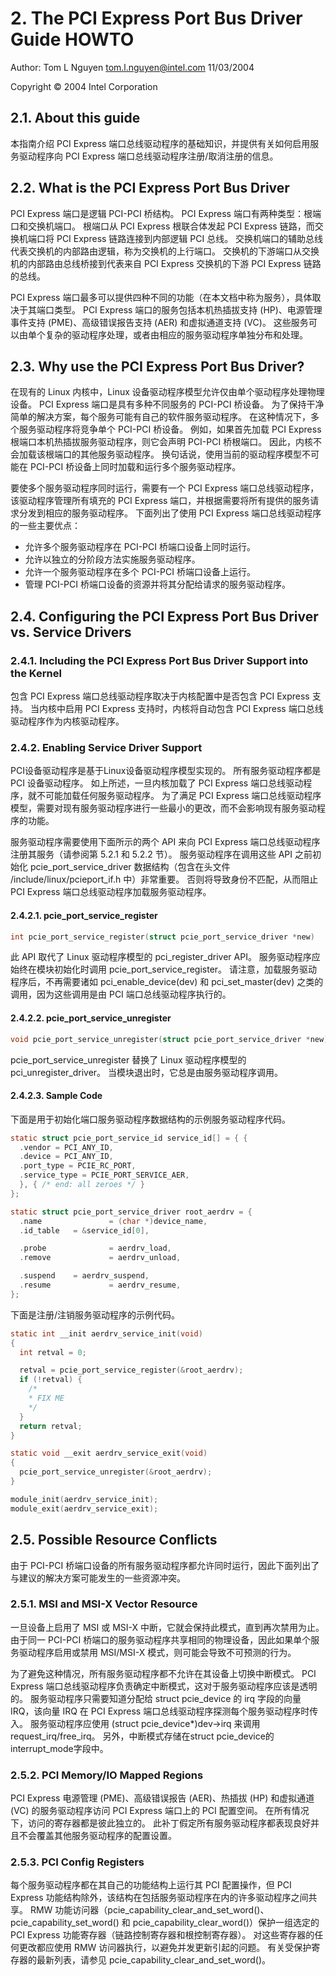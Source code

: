 
# 2. The PCI Express Port Bus Driver Guide HOWTO

Author: Tom L Nguyen tom.l.nguyen@intel.com 11/03/2004

Copyright © 2004 Intel Corporation


## 2.1. About this guide

本指南介绍 PCI Express 端口总线驱动程序的基础知识，并提供有关如何启用服务驱动程序向 PCI Express 端口总线驱动程序注册/取消注册的信息。


## 2.2. What is the PCI Express Port Bus Driver

PCI Express 端口是逻辑 PCI-PCI 桥结构。 PCI Express 端口有两种类型：根端口和交换机端口。 根端口从 PCI Express 根联合体发起 PCI Express 链路，而交换机端口将 PCI Express 链路连接到内部逻辑 PCI 总线。 交换机端口的辅助总线代表交换机的内部路由逻辑，称为交换机的上行端口。 交换机的下游端口从交换机的内部路由总线桥接到代表来自 PCI Express 交换机的下游 PCI Express 链路的总线。

PCI Express 端口最多可以提供四种不同的功能（在本文档中称为服务），具体取决于其端口类型。 PCI Express 端口的服务包括本机热插拔支持 (HP)、电源管理事件支持 (PME)、高级错误报告支持 (AER) 和虚拟通道支持 (VC)。 这些服务可以由单个复杂的驱动程序处理，或者由相应的服务驱动程序单独分布和处理。


## 2.3. Why use the PCI Express Port Bus Driver?

在现有的 Linux 内核中，Linux 设备驱动程序模型允许仅由单个驱动程序处理物理设备。 PCI Express 端口是具有多种不同服务的 PCI-PCI 桥设备。 为了保持干净简单的解决方案，每个服务可能有自己的软件服务驱动程序。 在这种情况下，多个服务驱动程序将竞争单个 PCI-PCI 桥设备。 例如，如果首先加载 PCI Express 根端口本机热插拔服务驱动程序，则它会声明 PCI-PCI 桥根端口。 因此，内核不会加载该根端口的其他服务驱动程序。 换句话说，使用当前的驱动程序模型不可能在 PCI-PCI 桥设备上同时加载和运行多个服务驱动程序。

要使多个服务驱动程序同时运行，需要有一个 PCI Express 端口总线驱动程序，该驱动程序管理所有填充的 PCI Express 端口，并根据需要将所有提供的服务请求分发到相应的服务驱动程序。 下面列出了使用 PCI Express 端口总线驱动程序的一些主要优点：

- 允许多个服务驱动程序在 PCI-PCI 桥端口设备上同时运行。
- 允许以独立的分阶段方法实施服务驱动程序。
- 允许一个服务驱动程序在多个 PCI-PCI 桥端口设备上运行。
- 管理 PCI-PCI 桥端口设备的资源并将其分配给请求的服务驱动程序。


## 2.4. Configuring the PCI Express Port Bus Driver vs. Service Drivers

### 2.4.1. Including the PCI Express Port Bus Driver Support into the Kernel

包含 PCI Express 端口总线驱动程序取决于内核配置中是否包含 PCI Express 支持。 当内核中启用 PCI Express 支持时，内核将自动包含 PCI Express 端口总线驱动程序作为内核驱动程序。


### 2.4.2. Enabling Service Driver Support

PCI设备驱动程序是基于Linux设备驱动程序模型实现的。 所有服务驱动程序都是 PCI 设备驱动程序。 如上所述，一旦内核加载了 PCI Express 端口总线驱动程序，就不可能加载任何服务驱动程序。 为了满足 PCI Express 端口总线驱动程序模型，需要对现有服务驱动程序进行一些最小的更改，而不会影响现有服务驱动程序的功能。

服务驱动程序需要使用下面所示的两个 API 来向 PCI Express 端口总线驱动程序注册其服务（请参阅第 5.2.1 和 5.2.2 节）。 服务驱动程序在调用这些 API 之前初始化 pcie_port_service_driver 数据结构（包含在头文件 /include/linux/pcieport_if.h 中）非常重要。 否则将导致身份不匹配，从而阻止 PCI Express 端口总线驱动程序加载服务驱动程序。


#### 2.4.2.1. pcie_port_service_register

```c
int pcie_port_service_register(struct pcie_port_service_driver *new)
```

此 API 取代了 Linux 驱动程序模型的 pci_register_driver API。 服务驱动程序应始终在模块初始化时调用 pcie_port_service_register。 请注意，加载服务驱动程序后，不再需要诸如 pci_enable_device(dev) 和 pci_set_master(dev) 之类的调用，因为这些调用是由 PCI 端口总线驱动程序执行的。


#### 2.4.2.2. pcie_port_service_unregister

```c
void pcie_port_service_unregister(struct pcie_port_service_driver *new)
```

pcie_port_service_unregister 替换了 Linux 驱动程序模型的 pci_unregister_driver。 当模块退出时，它总是由服务驱动程序调用。


#### 2.4.2.3. Sample Code

下面是用于初始化端口服务驱动程序数据结构的示例服务驱动程序代码。

```c
static struct pcie_port_service_id service_id[] = { {
  .vendor = PCI_ANY_ID,
  .device = PCI_ANY_ID,
  .port_type = PCIE_RC_PORT,
  .service_type = PCIE_PORT_SERVICE_AER,
  }, { /* end: all zeroes */ }
};

static struct pcie_port_service_driver root_aerdrv = {
  .name               = (char *)device_name,
  .id_table   = &service_id[0],

  .probe              = aerdrv_load,
  .remove             = aerdrv_unload,

  .suspend    = aerdrv_suspend,
  .resume             = aerdrv_resume,
};
```

下面是注册/注销服务驱动程序的示例代码。

```c
static int __init aerdrv_service_init(void)
{
  int retval = 0;

  retval = pcie_port_service_register(&root_aerdrv);
  if (!retval) {
    /*
    * FIX ME
    */
  }
  return retval;
}

static void __exit aerdrv_service_exit(void)
{
  pcie_port_service_unregister(&root_aerdrv);
}

module_init(aerdrv_service_init);
module_exit(aerdrv_service_exit);
```


## 2.5. Possible Resource Conflicts

由于 PCI-PCI 桥端口设备的所有服务驱动程序都允许同时运行，因此下面列出了与建议的解决方案可能发生的一些资源冲突。


### 2.5.1. MSI and MSI-X Vector Resource

一旦设备上启用了 MSI 或 MSI-X 中断，它就会保持此模式，直到再次禁用为止。 由于同一 PCI-PCI 桥端口的服务驱动程序共享相同的物理设备，因此如果单个服务驱动程序启用或禁用 MSI/MSI-X 模式，则可能会导致不可预测的行为。

为了避免这种情况，所有服务驱动程序都不允许在其设备上切换中断模式。 PCI Express 端口总线驱动程序负责确定中断模式，这对于服务驱动程序应该是透明的。 服务驱动程序只需要知道分配给 struct pcie_device 的 irq 字段的向量 IRQ，该向量 IRQ 在 PCI Express 端口总线驱动程序探测每个服务驱动程序时传入。 服务驱动程序应使用 (struct pcie_device*)dev->irq 来调用 request_irq/free_irq。 另外，中断模式存储在struct pcie_device的interrupt_mode字段中。


### 2.5.2. PCI Memory/IO Mapped Regions

PCI Express 电源管理 (PME)、高级错误报告 (AER)、热插拔 (HP) 和虚拟通道 (VC) 的服务驱动程序访问 PCI Express 端口上的 PCI 配置空间。 在所有情况下，访问的寄存器都是彼此独立的。 此补丁假定所有服务驱动程序都表现良好并且不会覆盖其他服务驱动程序的配置设置。


### 2.5.3. PCI Config Registers

每个服务驱动程序都在其自己的功能结构上运行其 PCI 配置操作，但 PCI Express 功能结构除外，该结构在包括服务驱动程序在内的许多驱动程序之间共享。 RMW 功能访问器（pcie_capability_clear_and_set_word()、pcie_capability_set_word() 和 pcie_capability_clear_word()）保护一组选定的 PCI Express 功能寄存器（链路控制寄存器和根控制寄存器）。 对这些寄存器的任何更改都应使用 RMW 访问器执行，以避免并发更新引起的问题。 有关受保护寄存器的最新列表，请参见 pcie_capability_clear_and_set_word()。

